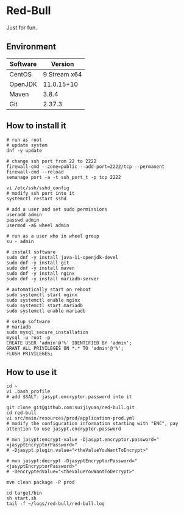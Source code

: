 # Red-Bull

Just for fun.

## Environment

| Software | Version      |
|----------|--------------|
| CentOS   | 9 Stream x64 |
| OpenJDK  | 11.0.15+10   |
| Maven    | 3.8.4        |
| Git      | 2.37.3       |

## How to install it

```shell
# run as root
# update system
dnf -y update

# change ssh port from 22 to 2222
firewall-cmd --zone=public --add-port=2222/tcp --permanent
firewall-cmd --reload
semanage port -a -t ssh_port_t -p tcp 2222

vi /etc/ssh/sshd_config
# modify ssh port into it
systemctl restart sshd

# add a user and set sudo permissions
useradd admin
passwd admin
usermod -aG wheel admin

# run as a user who in wheel group
su - admin

# install software
sudo dnf -y install java-11-openjdk-devel
sudo dnf -y install git
sudo dnf -y install maven
sudo dnf -y install nginx
sudo dnf -y install mariadb-server

# automatically start on reboot
sudo systemctl start nginx
sudo systemctl enable nginx
sudo systemctl start mariadb
sudo systemctl enable mariadb

# setup software
# mariadb
sudo mysql_secure_installation
mysql -u root -p
CREATE USER 'admin'@'%' IDENTIFIED BY 'admin';
GRANT ALL PRIVILEGES ON *.* TO 'admin'@'%';
FLUSH PRIVILEGES;
```

## How to use it

```shell
cd ~
vi .bash_profile
# add $SALT: jasypt.encryptor.password into it

git clone git@github.com:suijiyuan/red-bull.git
cd red-bull
vi src/main/resources/prod/application-prod.yml
# modify the configuration information starting with "ENC", pay attention to use jasypt.encryptor.password

# mvn jasypt:encrypt-value -Djasypt.encryptor.password="<jasyptEncryptorPassword>" 
# -Djasypt.plugin.value="<theValueYouWantToEncrypt>"

# mvn jasypt:decrypt -DjasyptEncryptorPassword="<jasyptEncryptorPassword>" 
# -DencryptedValue="<theValueYouWantToDecrypt>"

mvn clean package -P prod

cd target/bin
sh start.sh
tail -f ~/logs/red-bull/red-bull.log
```